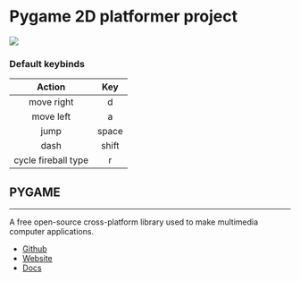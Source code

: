 # Pygame 2D platformer project

![](xenotree_demo.gif)

### Default keybinds
| Action | Key |
:---:|:---:|
| move right | d |
| move left | a |
| jump | space |
| dash | shift |
| cycle fireball type | r |

## PYGAME
---
A free open-source cross-platform library used to make multimedia computer applications.
* [Github](https://github.com/pygame/pygame)
* [Website](https://www.pygame.org/wiki/about)
* [Docs](https://www.pygame.org/docs/)
